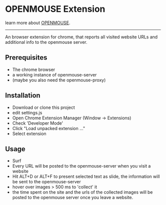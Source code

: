 # OPENMOUSE Extension

learn more about [OPENMOUSE](https://github.com/rockitbaby/openmouse).

---

An browser extension for chrome, that reports all visited website URLs and additional info to the openmouse server.

## Prerequisites

- The chrome browser
- a working instance of openmouse-server
- (maybe you also need the openmouse-proxy)

## Installation

- Download or clone this project
- edit settings.js
- Open Chrome Extension Manager (Window -> Extensions)
- Check 'Developer Mode'
- Click "Load unpacked extension ..."
- Select extension

## Usage

- Surf
- Every URL will be posted to the openmouse-server when you visit a website
- Hit ALT+D or ALT+F to present selected text as slide, the information will be sent to the openmouse-server
- hover over images > 500 ms to 'collect' it
- the time spent on the site and the urls of the collected images will be posted to the openmouse server once you leave a website.